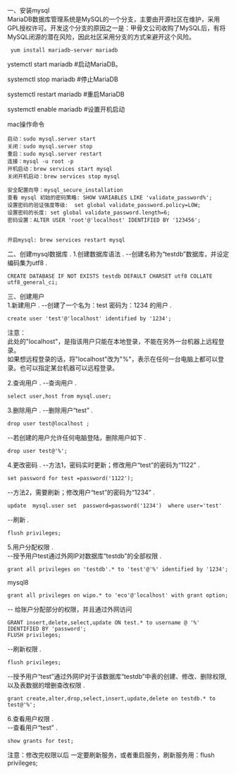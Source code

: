 一、安装mysql   
MariaDB数据库管理系统是MySQL的一个分支，主要由开源社区在维护，采用GPL授权许可。开发这个分支的原因之一是：甲骨文公司收购了MySQL后，有将MySQL闭源的潜在风险，因此社区采用分支的方式来避开这个风险。    
```
 yum install mariadb-server mariadb 
```

ystemctl start mariadb  #启动MariaDB。 

systemctl stop mariadb  #停止MariaDB   

systemctl restart mariadb  #重启MariaDB   

systemctl enable mariadb  #设置开机启动   

mac操作命令
```
启动：sudo mysql.server start
关闭：sudo mysql.server stop
重启：sudo mysql.server restart
连接：mysql -u root -p
开机启动：brew services start mysql
关闭开机启动：brew services stop mysql

安全配置向导：mysql_secure_installation
查看 mysql 初始的密码策略: SHOW VARIABLES LIKE 'validate_password%'; 
设置密码的验证强度等级:  set global validate_password.policy=LOW;
设置密码的长度: set global validate_password.length=6;
密码设置：ALTER USER 'root'@'localhost' IDENTIFIED BY '123456'; 


开启mysql: brew services restart mysql
```
   
二、创建mysql数据库 . 
1.创建数据库语法 . 
--创建名称为“testdb”数据库，并设定编码集为utf8 . 
```
CREATE DATABASE IF NOT EXISTS testdb DEFAULT CHARSET utf8 COLLATE utf8_general_ci;
```

三、创建用户  
1.新建用户 . 
 --创建了一个名为：test 密码为：1234 的用户 . 
 ```
 create user 'test'@'localhost' identified by '1234';
 ```
注意：  
此处的"localhost"，是指该用户只能在本地登录，不能在另外一台机器上远程登录。  
如果想远程登录的话，将"localhost"改为"%"，表示在任何一台电脑上都可以登录。也可以指定某台机器可以远程登录。     
  
2.查询用户 . 
--查询用户 . 
```
select user,host from mysql.user;
```
3.删除用户 . 
--删除用户“test” . 
```
drop user test@localhost ; 
```
--若创建的用户允许任何电脑登陆，删除用户如下 .  
```
drop user test@'%';
```
4.更改密码 . 
--方法1，密码实时更新；修改用户“test”的密码为“1122” . 
```
set password for test =password('1122');
```
--方法2，需要刷新；修改用户“test”的密码为“1234” .  
```
update  mysql.user set  password=password('1234')  where user='test'
```
--刷新 .  
```
flush privileges;
```
5.用户分配权限 .  
--授予用户test通过外网IP对数据库“testdb”的全部权限 .  
```
grant all privileges on 'testdb'.* to 'test'@'%' identified by '1234';  
```

mysql8
```
grant all privileges on wipo.* to 'eco'@'localhost' with grant option;
```

-- 给账户分配部分的权限，并且通过外网访问
```
GRANT insert,delete,select,update ON test.* to username @ '%' IDENTIFIED BY 'password';
FLUSH privileges;
```
  
--刷新权限 .  
```
flush privileges; 
```
   
--授予用户“test”通过外网IP对于该数据库“testdb”中表的创建、修改、删除权限,以及表数据的增删查改权限 .  
```
grant create,alter,drop,select,insert,update,delete on testdb.* to test@'%';     
```
6.查看用户权限 .  
--查看用户“test” .  
```
show grants for test;
```   
注意：修改完权限以后 一定要刷新服务，或者重启服务，刷新服务用：flush privileges;
